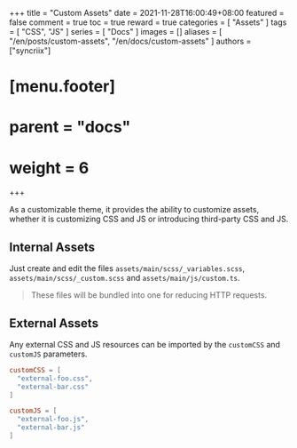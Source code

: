+++
title = "Custom Assets"
date = 2021-11-28T16:00:49+08:00
featured = false
comment = true
toc = true
reward = true
categories = [
  "Assets"
]
tags = [
  "CSS",
  "JS"
]
series = [
  "Docs"
]
images = []
aliases = [
  "/en/posts/custom-assets",
  "/en/docs/custom-assets"
]
authors = ["syncriix"]
# [menu.footer]
#   parent = "docs"
#   weight = 6
+++

As a customizable theme, it provides the ability to customize assets, whether it is customizing CSS and JS or introducing third-party CSS and JS.

<!--more-->

## Internal Assets

Just create and edit the files `assets/main/scss/_variables.scss`, `assets/main/scss/_custom.scss` and `assets/main/js/custom.ts`.

> These files will be bundled into one for reducing HTTP requests.

## External Assets

Any external CSS and JS resources can be imported by the `customCSS` and `customJS` parameters.

```toml
customCSS = [
  "external-foo.css",
  "external-bar.css"
]

customJS = [
  "external-foo.js",
  "external-bar.js"
]
```
